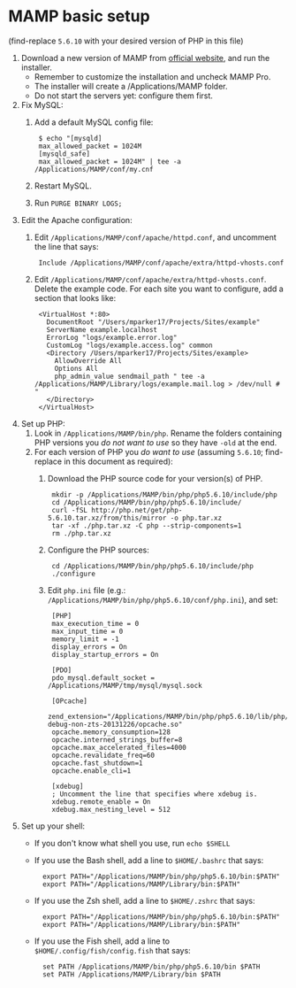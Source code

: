 # MAMP basic setup

(find-replace `5.6.10` with your desired version of PHP in this file)

1. Download a new version of MAMP from [official website](http://www.mamp.info/), and run the installer.
    * Remember to customize the installation and uncheck MAMP Pro.
    * The installer will create a /Applications/MAMP folder.
    * Do not start the servers yet: configure them first.
2. Fix MySQL:
    1. Add a default MySQL config file:

            $ echo "[mysqld]
            max_allowed_packet = 1024M
            [mysqld_safe]
            max_allowed_packet = 1024M" | tee -a /Applications/MAMP/conf/my.cnf

    2. Restart MySQL.
    3. Run `PURGE BINARY LOGS;`
3. Edit the Apache configuration:
    1. Edit `/Applications/MAMP/conf/apache/httpd.conf`, and uncomment the line that says:

            Include /Applications/MAMP/conf/apache/extra/httpd-vhosts.conf

    2. Edit `/Applications/MAMP/conf/apache/extra/httpd-vhosts.conf`. Delete the example code. For each site you want to configure, add a section that looks like:

            <VirtualHost *:80>
              DocumentRoot "/Users/mparker17/Projects/Sites/example"
              ServerName example.localhost
              ErrorLog "logs/example.error.log"
              CustomLog "logs/example.access.log" common
              <Directory /Users/mparker17/Projects/Sites/example>
                AllowOverride All
                Options All
                php_admin_value sendmail_path " tee -a /Applications/MAMP/Library/logs/example.mail.log > /dev/null # "
              </Directory>
            </VirtualHost>

4. Set up PHP:
    1. Look in `/Applications/MAMP/bin/php`. Rename the folders containing PHP versions you *do not want to use* so they have `-old` at the end.
    2. For each version of PHP you *do want to use* (assuming `5.6.10`; find-replace in this document as required):
        1. Download the PHP source code for your version(s) of PHP.

                mkdir -p /Applications/MAMP/bin/php/php5.6.10/include/php
                cd /Applications/MAMP/bin/php/php5.6.10/include/
                curl -fSL http://php.net/get/php-5.6.10.tar.xz/from/this/mirror -o php.tar.xz
                tar -xf ./php.tar.xz -C php --strip-components=1
                rm ./php.tar.xz

        2. Configure the PHP sources:

                cd /Applications/MAMP/bin/php/php5.6.10/include/php
                ./configure

        4. Edit `php.ini` file (e.g.: `/Applications/MAMP/bin/php/php5.6.10/conf/php.ini`), and set:

                [PHP]
                max_execution_time = 0
                max_input_time = 0
                memory_limit = -1
                display_errors = On
                display_startup_errors = On

                [PDO]
                pdo_mysql.default_socket = /Applications/MAMP/tmp/mysql/mysql.sock

                [OPcache]
                zend_extension="/Applications/MAMP/bin/php/php5.6.10/lib/php/extensions/no-debug-non-zts-20131226/opcache.so"
                opcache.memory_consumption=128
                opcache.interned_strings_buffer=8
                opcache.max_accelerated_files=4000
                opcache.revalidate_freq=60
                opcache.fast_shutdown=1
                opcache.enable_cli=1

                [xdebug]
                ; Uncomment the line that specifies where xdebug is.
                xdebug.remote_enable = On
                xdebug.max_nesting_level = 512

5. Set up your shell:
    * If you don't know what shell you use, run `echo $SHELL`
    * If you use the Bash shell, add a line to `$HOME/.bashrc` that says:

            export PATH="/Applications/MAMP/bin/php/php5.6.10/bin:$PATH"
            export PATH="/Applications/MAMP/Library/bin:$PATH"

    * If you use the Zsh shell, add a line to `$HOME/.zshrc` that says:

            export PATH="/Applications/MAMP/bin/php/php5.6.10/bin:$PATH"
            export PATH="/Applications/MAMP/Library/bin:$PATH"

    * If you use the Fish shell, add a line to `$HOME/.config/fish/config.fish` that says:

            set PATH /Applications/MAMP/bin/php/php5.6.10/bin $PATH
            set PATH /Applications/MAMP/Library/bin $PATH
